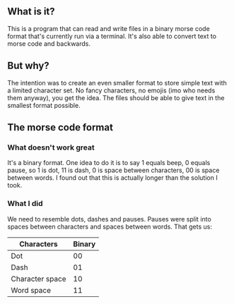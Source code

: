 ## What is it?

This is a program that can read and write files in a binary morse code format that's currently run via a terminal.
It's also able to convert text to morse code and backwards.

## But why?

The intention was to create an even smaller format to store simple text with a limited character set. No fancy characters,
no emojis (imo who needs them anyway), you get the idea. The files should be able to give text in the smallest format possible.

## The morse code format

### What doesn't work great

It's a binary format. One idea to do it is to say 1 equals beep, 0 equals pause, so 1 is dot, 11 is dash, 0 is space between
characters, 00 is space between words. I found out that this is actually longer than the solution I took.

### What I did

We need to resemble dots, dashes and pauses. Pauses were split into spaces between characters and spaces between words.
That gets us:

Characters | Binary
--- | ---
Dot | 00
Dash | 01
Character space | 10
Word space | 11
